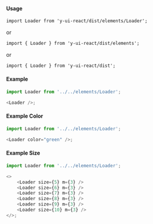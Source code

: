 #### Usage

```markdown
import Loader from 'y-ui-react/dist/elements/Loader';
```

or

```markdown
import { Loader } from 'y-ui-react/dist/elements';
```

or

```markdown
import { Loader } from 'y-ui-react/dist';
```

#### Example

```js
import Loader from '../../elements/Loader';

<Loader />;
```

#### Example Color

```js
import Loader from '../../elements/Loader';

<Loader color="green" />;
```

#### Example Size

```js
import Loader from '../../elements/Loader';

<>
	<Loader size={5} m={3} />
	<Loader size={6} m={3} />
	<Loader size={7} m={3} />
	<Loader size={8} m={3} />
	<Loader size={9} m={3} />
	<Loader size={10} m={3} />
</>;
```
